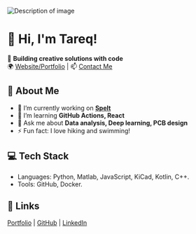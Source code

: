 ![Description of image](https://github.com/username/spelt/blob/main/tareq_ctg.jpg)
# 👋 Hi, I'm Tareq!
🎯 **Building creative solutions with code**  
🌍 [Website/Portfolio](https://www.tarahz.com) | 📫 [Contact Me](mailto:m.tareq@gmail.com)

## 🚀 About Me
- 🔭 I’m currently working on **[Spelt](https://github.com/tareqbinali/spelt)**
- 🌱 I’m learning **GitHub Actions, React**
- 💬 Ask me about **Data analysis, Deep learning, PCB design**
- ⚡ Fun fact: I love hiking and swimming!

## 💻 Tech Stack
- Languages: Python, Matlab, JavaScript, KiCad, Kotlin, C++.
- Tools: GitHub, Docker.

## 🔗 Links
[Portfolio](https://tarahz.com) | [GitHub](https://github.com/tareqbinali) | [LinkedIn](https://www.linkedin.com/in/tareqbinali)


